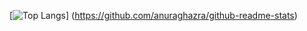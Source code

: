 [![Top Langs](https://github-readme-stats.vercel.app/api/top-langs/?username=yuintei&layout=compact)]
(https://github.com/anuraghazra/github-readme-stats)

<!---
yuintei/yuintei is a ✨ special ✨ repository because its `README.md` (this file) appears on your GitHub profile.
You can click the Preview link to take a look at your changes.
--->
